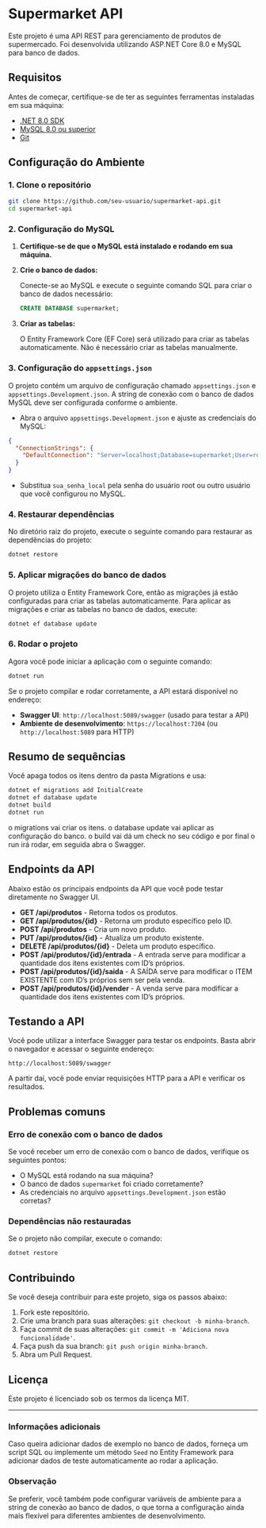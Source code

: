 
# Supermarket API

Este projeto é uma API REST para gerenciamento de produtos de supermercado. Foi desenvolvida utilizando ASP.NET Core 8.0 e MySQL para banco de dados.

## Requisitos

Antes de começar, certifique-se de ter as seguintes ferramentas instaladas em sua máquina:

- [.NET 8.0 SDK](https://dotnet.microsoft.com/download/dotnet/8.0)
- [MySQL 8.0 ou superior](https://dev.mysql.com/downloads/installer/)
- [Git](https://git-scm.com/)

## Configuração do Ambiente

### 1. Clone o repositório

```bash
git clone https://github.com/seu-usuario/supermarket-api.git
cd supermarket-api
```

### 2. Configuração do MySQL

1. **Certifique-se de que o MySQL está instalado e rodando em sua máquina.**
   
2. **Crie o banco de dados:**

   Conecte-se ao MySQL e execute o seguinte comando SQL para criar o banco de dados necessário:

   ```sql
   CREATE DATABASE supermarket;
   ```

3. **Criar as tabelas:**

   O Entity Framework Core (EF Core) será utilizado para criar as tabelas automaticamente. Não é necessário criar as tabelas manualmente.

### 3. Configuração do `appsettings.json`

O projeto contém um arquivo de configuração chamado `appsettings.json` e `appsettings.Development.json`. A string de conexão com o banco de dados MySQL deve ser configurada conforme o ambiente.

- Abra o arquivo `appsettings.Development.json` e ajuste as credenciais do MySQL:

```json
{
  "ConnectionStrings": {
    "DefaultConnection": "Server=localhost;Database=supermarket;User=root;Password=sua_senha_local;"
  }
}
```

- Substitua `sua_senha_local` pela senha do usuário root ou outro usuário que você configurou no MySQL.

### 4. Restaurar dependências

No diretório raiz do projeto, execute o seguinte comando para restaurar as dependências do projeto:

```bash
dotnet restore
```

### 5. Aplicar migrações do banco de dados

O projeto utiliza o Entity Framework Core, então as migrações já estão configuradas para criar as tabelas automaticamente. Para aplicar as migrações e criar as tabelas no banco de dados, execute:

```bash
dotnet ef database update
```

### 6. Rodar o projeto

Agora você pode iniciar a aplicação com o seguinte comando:

```bash
dotnet run
```

Se o projeto compilar e rodar corretamente, a API estará disponível no endereço:

- **Swagger UI**: `http://localhost:5089/swagger` (usado para testar a API)
- **Ambiente de desenvolvimento**: `https://localhost:7204` (ou `http://localhost:5089` para HTTP)


## Resumo de sequências
Você apaga todos os itens dentro da pasta Migrations e usa:
```bash
dotnet ef migrations add InitialCreate
dotnet ef database update
dotnet build
dotnet run
```
o migrations vai criar os itens.
o database update vai aplicar as configuração do banco.
o build vai dá um check no seu código
e por final o run irá rodar, em seguida abra o Swagger.

## Endpoints da API

Abaixo estão os principais endpoints da API que você pode testar diretamente no Swagger UI.

- **GET /api/produtos** - Retorna todos os produtos.
- **GET /api/produtos/{id}** - Retorna um produto específico pelo ID.
- **POST /api/produtos** - Cria um novo produto.
- **PUT /api/produtos/{id}** - Atualiza um produto existente.
- **DELETE /api/produtos/{id}** - Deleta um produto específico.
- **POST /api/produtos/{id}/entrada** - A entrada serve para modificar a quantidade dos itens existentes com ID’s próprios.
- **POST /api/produtos/{id}/saida** - A SAÍDA serve para modificar o ITEM EXISTENTE com ID’s próprios sem ser pela venda.
- **POST /api/produtos/{id}/vender** - A venda serve para modificar a quantidade dos itens existentes com ID’s próprios.

## Testando a API

Você pode utilizar a interface Swagger para testar os endpoints. Basta abrir o navegador e acessar o seguinte endereço:

```
http://localhost:5089/swagger
```

A partir daí, você pode enviar requisições HTTP para a API e verificar os resultados.

## Problemas comuns

### Erro de conexão com o banco de dados
Se você receber um erro de conexão com o banco de dados, verifique os seguintes pontos:

- O MySQL está rodando na sua máquina?
- O banco de dados `supermarket` foi criado corretamente?
- As credenciais no arquivo `appsettings.Development.json` estão corretas?

### Dependências não restauradas
Se o projeto não compilar, execute o comando:

```bash
dotnet restore
```

## Contribuindo

Se você deseja contribuir para este projeto, siga os passos abaixo:

1. Fork este repositório.
2. Crie uma branch para suas alterações: `git checkout -b minha-branch`.
3. Faça commit de suas alterações: `git commit -m 'Adiciona nova funcionalidade'`.
4. Faça push da sua branch: `git push origin minha-branch`.
5. Abra um Pull Request.

## Licença

Este projeto é licenciado sob os termos da licença MIT.

---

### Informações adicionais

Caso queira adicionar dados de exemplo no banco de dados, forneça um script SQL ou implemente um método `Seed` no Entity Framework para adicionar dados de teste automaticamente ao rodar a aplicação.

### Observação
Se preferir, você também pode configurar variáveis de ambiente para a string de conexão ao banco de dados, o que torna a configuração ainda mais flexível para diferentes ambientes de desenvolvimento. 

